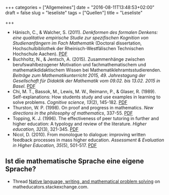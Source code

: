 +++
categories = ["Allgemeines"]
date = "2016-08-11T13:48:53+02:00"
draft = false
slug = "leseliste"
tags = ["Quellen"]
title = "Leseliste"

+++

* Hänisch, C., & Walcher, S. (2011). *Denkformen des formalen Denkens: eine qualitative empirische Studie zur spezifischen Kognition von Studienanfängern im Fach Mathematik* (Doctoral dissertation, Hochschulbibliothek der Rheinisch-Westfälischen Technischen Hochschule Aachen). [PDF](http://publications.rwth-aachen.de/record/62944/files/3995.pdf)
* Buchholtz, N., & Jentsch, A. (2015). Zusammenhänge zwischen berufswahlbezogener Motivation und fachmathematischem und mathematikdidaktischem Wissen bei Mathematiklehramtsstudierenden. *Beiträge zum Mathematikunterricht 2015, 49. Jahrestagung der Gesellschaft für Didaktik der Mathematik vom 09.02. bis 13.02. 2015 in Basel.* [PDF](https://eldorado.tu-dortmund.de/bitstream/2003/34559/1/BzMU15_Buchholtz_Motivation.pdf)
* Chi, M. T., Bassok, M., Lewis, M. W., Reimann, P., & Glaser, R. (1989). Self-explanations: How students study and use examples in learning to solve problems. *Cognitive science, 13*(2), 145-182. [PDF](http://onlinelibrary.wiley.com/doi/10.1207/s15516709cog1302_1/pdf)
* Thurston, W. P. (1998). On proof and progress in mathematics. *New directions in the philosophy of mathematics*, 337-55. [PDF](http://arxiv.org/pdf/math/9404236)
* Topping, K. J. (1996). The effectiveness of peer tutoring in further and higher education: A typology and review of the literature. *Higher education, 32*(3), 321-345. [PDF](http://www.fau.edu/CLASS/CRLA/Level_Three/The_effectiveness_of_peer_tutoring_in_further_and_higher_education-a_typology_and_review_of_the_literature.pdf)
* Nicol, D. (2010). From monologue to dialogue: improving written feedback processes in mass higher education. *Assessment & Evaluation in Higher Education, 35*(5), 501-517. [PDF](http://www.law.uwa.edu.au/__data/assets/pdf_file/0006/1888485/Nicol.pdf)

## Ist die mathematische Sprache eine eigene Sprache?

* Thread [Native language, writing, and mathematical problem solving](http://matheducators.stackexchange.com/questions/11307/native-language-writing-and-mathematical-problem-solving) on matheducators.stackexchange.com.
